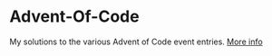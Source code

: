 # Advent-Of-Code
My solutions to the various Advent of Code event entries. [More info](https://adventofcode.com/about)
